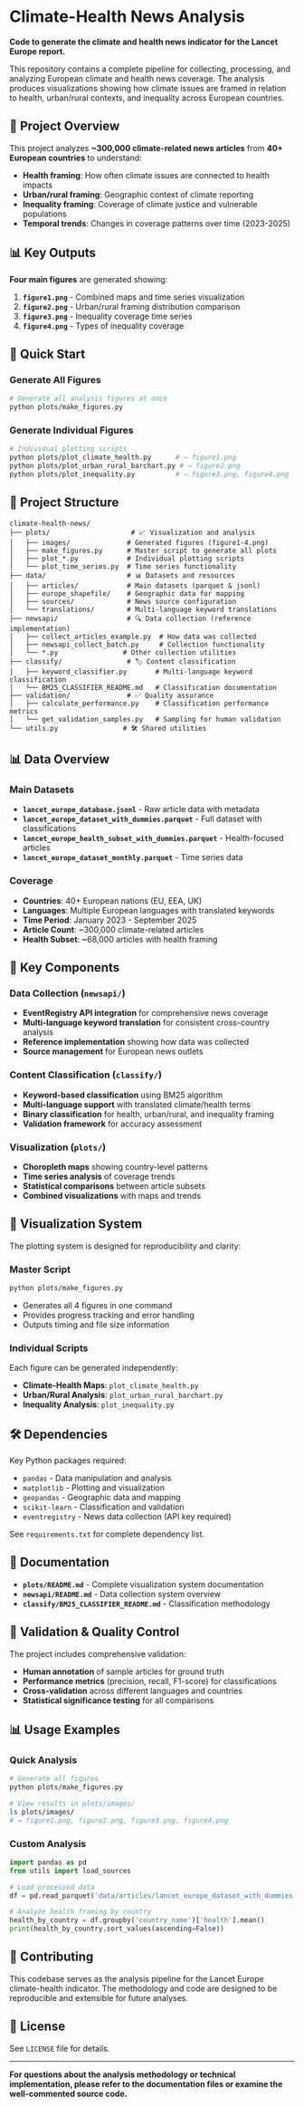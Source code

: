 # Climate-Health News Analysis

**Code to generate the climate and health news indicator for the Lancet Europe report.**

This repository contains a complete pipeline for collecting, processing, and analyzing European climate and health news coverage. The analysis produces visualizations showing how climate issues are framed in relation to health, urban/rural contexts, and inequality across European countries.

## 🎯 Project Overview

This project analyzes **~300,000 climate-related news articles** from **40+ European countries** to understand:
- **Health framing**: How often climate issues are connected to health impacts
- **Urban/rural framing**: Geographic context of climate reporting  
- **Inequality framing**: Coverage of climate justice and vulnerable populations
- **Temporal trends**: Changes in coverage patterns over time (2023-2025)

## 📊 Key Outputs

**Four main figures** are generated showing:
1. **`figure1.png`** - Combined maps and time series visualization
2. **`figure2.png`** - Urban/rural framing distribution comparison  
3. **`figure3.png`** - Inequality coverage time series
4. **`figure4.png`** - Types of inequality coverage

## 🚀 Quick Start

### Generate All Figures
```bash
# Generate all analysis figures at once
python plots/make_figures.py
```

### Generate Individual Figures  
```bash
# Individual plotting scripts
python plots/plot_climate_health.py      # → figure1.png
python plots/plot_urban_rural_barchart.py # → figure2.png  
python plots/plot_inequality.py          # → figure3.png, figure4.png
```

## 📁 Project Structure

```
climate-health-news/
├── plots/                    # 📈 Visualization and analysis
│   ├── images/              # Generated figures (figure1-4.png)
│   ├── make_figures.py      # Master script to generate all plots
│   ├── plot_*.py            # Individual plotting scripts
│   └── plot_time_series.py  # Time series functionality
├── data/                    # 📊 Datasets and resources  
│   ├── articles/            # Main datasets (parquet & jsonl)
│   ├── europe_shapefile/    # Geographic data for mapping
│   ├── sources/             # News source configuration
│   └── translations/        # Multi-language keyword translations
├── newsapi/                 # 🔍 Data collection (reference implementation)
│   ├── collect_articles_example.py  # How data was collected
│   ├── newsapi_collect_batch.py     # Collection functionality  
│   └── *.py                # Other collection utilities
├── classify/                # 🏷️ Content classification
│   ├── keyword_classifier.py       # Multi-language keyword classification
│   └── BM25_CLASSIFIER_README.md   # Classification documentation
├── validation/              # ✅ Quality assurance
│   ├── calculate_performance.py    # Classification performance metrics
│   └── get_validation_samples.py   # Sampling for human validation
└── utils.py                # 🛠️ Shared utilities
```

## 📊 Data Overview

### Main Datasets
- **`lancet_europe_database.jsonl`** - Raw article data with metadata
- **`lancet_europe_dataset_with_dummies.parquet`** - Full dataset with classifications  
- **`lancet_europe_health_subset_with_dummies.parquet`** - Health-focused articles
- **`lancet_europe_dataset_monthly.parquet`** - Time series data

### Coverage
- **Countries**: 40+ European nations (EU, EEA, UK)
- **Languages**: Multiple European languages with translated keywords
- **Time Period**: January 2023 - September 2025
- **Article Count**: ~300,000 climate-related articles
- **Health Subset**: ~68,000 articles with health framing

## 🔧 Key Components

### Data Collection (`newsapi/`)
- **EventRegistry API integration** for comprehensive news coverage
- **Multi-language keyword translation** for consistent cross-country analysis
- **Reference implementation** showing how data was collected
- **Source management** for European news outlets

### Content Classification (`classify/`)
- **Keyword-based classification** using BM25 algorithm
- **Multi-language support** with translated climate/health terms
- **Binary classification** for health, urban/rural, and inequality framing
- **Validation framework** for accuracy assessment

### Visualization (`plots/`)
- **Choropleth maps** showing country-level patterns
- **Time series analysis** of coverage trends
- **Statistical comparisons** between article subsets
- **Combined visualizations** with maps and trends

## 🎨 Visualization System

The plotting system is designed for reproducibility and clarity:

### Master Script
```bash
python plots/make_figures.py
```
- Generates all 4 figures in one command
- Provides progress tracking and error handling
- Outputs timing and file size information

### Individual Scripts
Each figure can be generated independently:
- **Climate-Health Maps**: `plot_climate_health.py`
- **Urban/Rural Analysis**: `plot_urban_rural_barchart.py` 
- **Inequality Analysis**: `plot_inequality.py`

## 🛠️ Dependencies

Key Python packages required:
- `pandas` - Data manipulation and analysis
- `matplotlib` - Plotting and visualization  
- `geopandas` - Geographic data and mapping
- `scikit-learn` - Classification and validation
- `eventregistry` - News data collection (API key required)

See `requirements.txt` for complete dependency list.

## 📝 Documentation

- **`plots/README.md`** - Complete visualization system documentation
- **`newsapi/README.md`** - Data collection system overview  
- **`classify/BM25_CLASSIFIER_README.md`** - Classification methodology

## 🔬 Validation & Quality Control

The project includes comprehensive validation:
- **Human annotation** of sample articles for ground truth
- **Performance metrics** (precision, recall, F1-score) for classifications
- **Cross-validation** across different languages and countries
- **Statistical significance testing** for all comparisons

## 📊 Usage Examples

### Quick Analysis
```bash
# Generate all figures
python plots/make_figures.py

# View results in plots/images/
ls plots/images/
# → figure1.png, figure2.png, figure3.png, figure4.png
```

### Custom Analysis
```python
import pandas as pd
from utils import load_sources

# Load processed data
df = pd.read_parquet('data/articles/lancet_europe_dataset_with_dummies.parquet')

# Analyze health framing by country
health_by_country = df.groupby('country_name')['health'].mean()
print(health_by_country.sort_values(ascending=False))
```

## 🤝 Contributing

This codebase serves as the analysis pipeline for the Lancet Europe climate-health indicator. The methodology and code are designed to be reproducible and extensible for future analyses.

## 📄 License

See `LICENSE` file for details.

---

**For questions about the analysis methodology or technical implementation, please refer to the documentation files or examine the well-commented source code.**